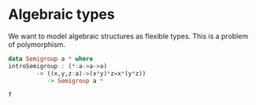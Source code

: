 # Algebraic types

We want to model algebraic structures as flexible types.  This is a problem of polymorphism.

```haskell
data Semigroup a * where
introSemigroup : (*:a->a->a) 
		-> ((x,y,z:a)->(x*y)*z=x*(y*z)) 
		   -> Semigroup a *
```

```haskell
f
```
<!--stackedit_data:
eyJoaXN0b3J5IjpbMjAyOTMxMDMwLC02MjMwNzU3NzhdfQ==
-->